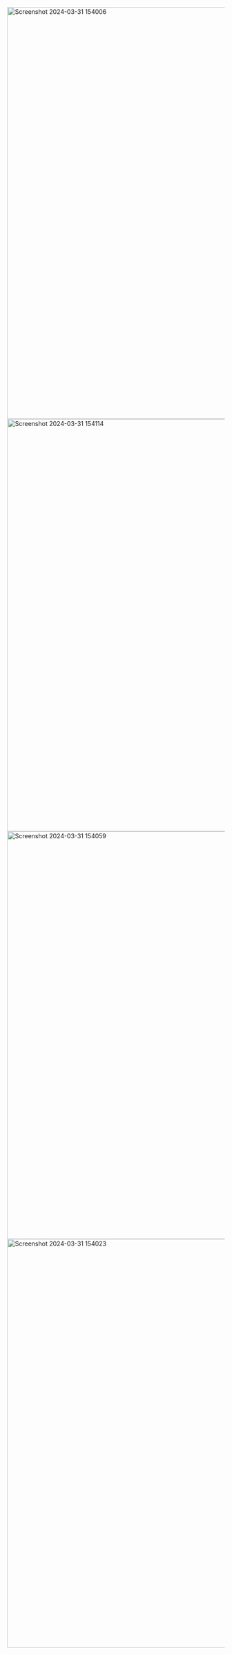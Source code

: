 <img width="953" alt="Screenshot 2024-03-31 154006" src="https://github.com/hadidiayoub/CRUD-Operations-With-MySQL-Streamlit/assets/124187599/13d40076-3519-4623-867b-07a142018c36">
<img width="954" alt="Screenshot 2024-03-31 154114" src="https://github.com/hadidiayoub/CRUD-Operations-With-MySQL-Streamlit/assets/124187599/5aa5600b-939e-43a1-9f76-3c7e75e3b5f1">
<img width="943" alt="Screenshot 2024-03-31 154059" src="https://github.com/hadidiayoub/CRUD-Operations-With-MySQL-Streamlit/assets/124187599/6d583e69-f72b-4f38-af59-c3777db288ac">
<img width="946" alt="Screenshot 2024-03-31 154023" src="https://github.com/hadidiayoub/CRUD-Operations-With-MySQL-Streamlit/assets/124187599/e651134c-6dc6-4c28-b29e-f0a8053caca4">
